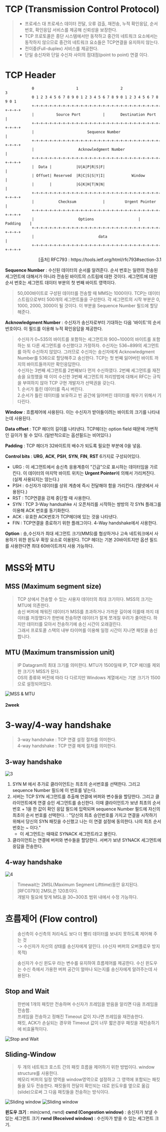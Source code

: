 # TCP (Transmission Control Protocol)
> * 프로세스 대 프로세스 데이터 전달, 오류 검출, 재전송, 누적 확인응답, 순서번호, 확인응답 서비스를 제공해 신뢰성을 보장한다.   
>* TCP 프로토콜은 종단 시스템에서만 동작하고 중간의 네트워크 요소에서는 동작하지 않으므로 중간의 네트워크 요소들은 TCP연결을 유지하지 않는다.
>* 전이중(Full-duplex) 서비스를 제공한다.
>* 단일 송신자와 단일 수신자 사이의 점대점(point to point) 연결 이다.

# TCP Header   
                0                   1                   2                   3
                0 1 2 3 4 5 6 7 8 9 0 1 2 3 4 5 6 7 8 9 0 1 2 3 4 5 6 7 8 9 0 1   
                +-+-+-+-+-+-+-+-+-+-+-+-+-+-+-+-+-+-+-+-+-+-+-+-+-+-+-+-+-+-+-+-+
                |          Source Port          |       Destination Port        |
                +-+-+-+-+-+-+-+-+-+-+-+-+-+-+-+-+-+-+-+-+-+-+-+-+-+-+-+-+-+-+-+-+
                |                        Sequence Number                        |
                +-+-+-+-+-+-+-+-+-+-+-+-+-+-+-+-+-+-+-+-+-+-+-+-+-+-+-+-+-+-+-+-+
                |                    Acknowledgment Number                      |
                +-+-+-+-+-+-+-+-+-+-+-+-+-+-+-+-+-+-+-+-+-+-+-+-+-+-+-+-+-+-+-+-+
                |  Data |           |U|A|P|R|S|F|                               |
                | Offset| Reserved  |R|C|S|S|Y|I|            Window             |
                |       |           |G|K|H|T|N|N|                               |
                +-+-+-+-+-+-+-+-+-+-+-+-+-+-+-+-+-+-+-+-+-+-+-+-+-+-+-+-+-+-+-+-+
                |           Checksum            |         Urgent Pointer        |
                +-+-+-+-+-+-+-+-+-+-+-+-+-+-+-+-+-+-+-+-+-+-+-+-+-+-+-+-+-+-+-+-+
                |                    Options                    |    Padding    |
                +-+-+-+-+-+-+-+-+-+-+-+-+-+-+-+-+-+-+-+-+-+-+-+-+-+-+-+-+-+-+-+-+
                |                             data                              |
                +-+-+-+-+-+-+-+-+-+-+-+-+-+-+-+-+-+-+-+-+-+-+-+-+-+-+-+-+-+-+-+-+
<div style="text-align: right"> [출처] RFC793 : https://tools.ietf.org/html/rfc793#section-3.1</div>

**Sequence Number** : 수신된 데이터의 순서를 알려준다. 순서 번호는 일련의 전송된 세그먼트에 대해서가 아니라 전송된 바이트의 스트림에 대한 것이다. 세그먼트에 대한 순서 번호는 세그먼트 데이터 부분의 첫 번째 바이트 영역이다.
> 50,000바이트로 구성된 데이터를 전송할 때 MMS는 1000이다. TCP는 데이터 스트림으로부터 500개의 세그먼트들을 구성한다. 각 세그먼트의 시작 부분은 0, 1000, 2000, 3000이 될 것이다. 이 부분을  Sequence Number 필드에 할당해준다.

**Acknowledgment Number** : 수신자가 송신자로부터 기대하는 다음 '바이트'의 순서번호이다. 이 필드를 이용해 누적 확인응답을 제공한다.
> 수신자가 0~535의 바이트를 포함하는 세그먼트와 900~1000의 바이트를 포함하는 또 다른 세그먼트를 수신했다고 가정하자. 수신자는 536~899의 세그먼트를 아직 수신하지 않았다. 그러므로 수신자는 송신자에게 Acknowledgment Number를 536으로 할당해주고 송신한다.    TCP는 첫 번째 잃어버린 바이트 까지의 바이트들까지만 확인응답한다.    
수신자는 3번째 세그먼트를 2번째보다 먼저 수신하였다. 2번째 세그먼트를 재전송을 요청했을 때 이미 수신한 3번째 세그먼트의 처리방법에 대해서 RFC는 규칙을 부여하지 않아 TCP 구현 개발자가 선택권을 갖는다.<br>1. 순서가 틀린 데이터를 즉시 버린다.   
2.순서가 틀린 데이터를 보유하고 빈 공간에 잃어버린 데이터를 채우기 위해서 기다린다. 

**Window** : 흐름제어에 사용된다. 이는 수신자가 받아들이려는 바이트의 크기를 나타내는데 사용된다.

**Data offset**  : TCP 헤더의 길이를 나타낸다. TCP헤더는 option field 때문에 가변적인 길이가 될 수 있다. (일반적으로는 옵션필드는 비어있다.)

**Padding** : TCP 헤더가 32바이트의 배수가 되도록 필요한 부분에 0을 넣음.

**Control bits** : **URG**, **ACK**, **PSH**, **SYN**, **FIN**, **RST** 6가지로 구성되어있다.   
- URG : 이 세그먼트에서 송신측 응용계층이 "긴급"으로 표시하는 데이터임을 가르킨다. 이 데이터의 마지막 바이트 위치는 **Urgent Pointer**에 의해서 가리켜진다. (실제 사용되지는 않는다.)
- PSH : 수신자가 데이터를 상위 계층에 즉시 전달해야 함을 가리킨다. (텔넷에서 사용된다.)
- RST : TCP연결을 강제 중단할 때 사용한다.
- SYN : TCP 3-Way handsahke 시 오픈처리를 시작하는 쌍방의 각 SYN 플래그를 이용해 ACK 번호를 동기화한다.
- ACK : 유효한 ACK번호가 TCP헤더에 있는 것을 나타낸다.
- FIN : TCP연결을 종료하기 위한 플래그이다. 4-Way handshake에서 사용한다.

**Option** : 송,수신자가 최대 세그먼트 크기(MMS)를 협상하거나 고속 네트워크에서 사용하기 위한 윈도우 확장 요소로 이용된다. TCP 헤더는 기본 20바이트지만 옵션 필드를 사용한다면 최대 60바이트까지 사용 가능하다.

# MSS와 MTU
## MSS (Maximum segment size)
> TCP 상에서 전송할 수 있는 사용자 데이터의 최대 크기이다. MSS의 크기는 MTU에 의존한다.   
   송신 버퍼에 채워진 데이터가 MSS를 초과하거나 가까운 길이에 이를때 까지 데이터를 저장했다가 한번에 전송하면 데이터가 잘게 쪼개질 우려가 줄어든다. 하지만 데이터를 모아서 전송하기에 송신 시간이 오래걸린다.   
    그래서 프로토콜 스택의 내부 타이머를 이용해 일정 시간이 지나면 패킷을 송신합니다.
## MTU (Maximum transmission unit)
> IP Datagram의 최대 크기를 의미한다. MTU가 1500일때 IP, TCP 헤더를 제외한 크기가 MSS가 된다.   
OS의 종류와 버전에 따라 다 다르지만 Windows 계열에서는 기본 크기가 1500으로 설정되어있다. 

![MSS & MTU](./assets/MSS_MTU.png)

#### 2week
# 3-way/4-way handshake
> 3-way handshake : TCP 연결 설정 절차를 의미한다.   
4-way handshake : TCP 연결 해제 절차를 의미한다.

## 3-way handshake

![3](./assets/3hand.png)
1. SYN M 에서 추가로 클라이언트는 최초의 순서번호를 선택한다. 그리고 sequence Number 필드에 이 번호를 넣는다.
2. 서버는 TCP SYN 세그먼트를 추출해 연결에 버퍼와 변수들을 할당한다. 그리고 클라이언트에게 연결 승인 세그먼트를 송신한다. 이때 클라이언트가 보낸 최초의 순서번호 + 1을 한 값이 확인 응답 필드에 입력되며 sequence Number 필드에 자신의 최초이 순서 번호를 선택한다. : "당신의 최초 승인번호를 가지고 연결을 시작하기 위해서 당신의 SYN 패킷을 수신했고 나는 이 연결 설정에 동의한다. 나의 최초 순서번호는 ~ 이다."   
    - 이 세그먼트는 때때로 SYNACK 세그먼트라고 불린다.
3. 클라이언트는 연결에 버퍼와 변수들을 할당한다. 서버가 보낸 SYNACK 세그먼트에 응답을 전송한다.

## 4-way handshake

![4](./assets/4hand.png)
> Timewait는 2MSL(Maximum Segment Lifttime)동안 유지된다. [RFC0793] 2MSL은 120초이다.    
개발자 필요에 맞게 MSL을 30~300초 범위 내에서 수정 가능하다. 
# 흐름제어 (Flow control)
> 송신측이 수신측의 처리속도 보다 더 빨리 데이터를 보내지 못하도록 제어해 주는 것   
-> 수신자가 자신의 상태를 송신자에게 알린다. (수신자 버퍼의 오버플로우 방지 목적)

> 송신자가 수신 윈도우 라는 변수를 유지하여 흐름제어를 제공한다. 수신 윈도우는 수신 측에서 가용한 버퍼 공간이 얼마나 되는지를 송신자에게 알려주는데 사용된다.

## Stop and Wait
> 한번에 1개의 패킷만 전송하며 수신자가 프레임을 받음을 알리면 다음 프레임을 전송함.  
프레임을 전송하고 정해진 Timeout 값이 지나면 프레임을 재전송한다.    
패킷, ACK가 손실되는 경우와 Timeout 값이 너무 짧은경우 패킷을 재전송하기에 비효율적이다.

![Stop and Wait](./assets/Stop-and-Wait-ARQ-7.png)

## Sliding-Window
> 두 개의 네트워크 호스트 간의 패킷 흐름을 제어하기 위한 방법이다. window structure를 사용한다.   
메모리 버퍼의 일정 영역을 window영역으로 설정하고 그 영역에 포함되는 패킷들을 모두 전송한다. 패킷들의 전달이 확인되는 대로 윈도우를 옆으로 옮김(slide)으로써 그 다음 패킷들을 전송하는 방식이다.

![Sliding window](./assets/sliding_window.jpg)
![Sliding window](./assets/Sliding-Window-Protocol.jpg)

**윈도우 크기** : min(cwnd, rwnd)
**cwnd (Congestion window)**  : 송신자가 보낼 수 있는 세그먼트 크기
**rwnd (Received window)** : 수신자가 받을 수 있는 세그먼트 크기.